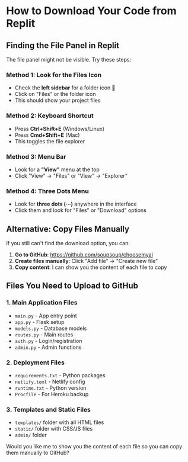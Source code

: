 # How to Download Your Code from Replit

## Finding the File Panel in Replit

The file panel might not be visible. Try these steps:

### Method 1: Look for the Files Icon
- Check the **left sidebar** for a folder icon 📁
- Click on "Files" or the folder icon
- This should show your project files

### Method 2: Keyboard Shortcut
- Press **Ctrl+Shift+E** (Windows/Linux)
- Press **Cmd+Shift+E** (Mac)
- This toggles the file explorer

### Method 3: Menu Bar
- Look for a **"View"** menu at the top
- Click "View" → "Files" or "View" → "Explorer"

### Method 4: Three Dots Menu
- Look for **three dots (⋯)** anywhere in the interface
- Click them and look for "Files" or "Download" options

## Alternative: Copy Files Manually

If you still can't find the download option, you can:

1. **Go to GitHub**: https://github.com/soupsoup/choosemyai
2. **Create files manually**: Click "Add file" → "Create new file"
3. **Copy content**: I can show you the content of each file to copy

## Files You Need to Upload to GitHub

### 1. Main Application Files
- `main.py` - App entry point
- `app.py` - Flask setup
- `models.py` - Database models
- `routes.py` - Main routes
- `auth.py` - Login/registration
- `admin.py` - Admin functions

### 2. Deployment Files
- `requirements.txt` - Python packages
- `netlify.toml` - Netlify config
- `runtime.txt` - Python version
- `Procfile` - For Heroku backup

### 3. Templates and Static Files
- `templates/` folder with all HTML files
- `static/` folder with CSS/JS files
- `admin/` folder

Would you like me to show you the content of each file so you can copy them manually to GitHub?